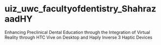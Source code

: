 # uiz_uwc_facultyofdentistry_ShahrazaadHY
Enhancing Preclinical Dental Education through the Integration of Virtual Reality through HTC Vive on Desktop and Haply Inverse 3 Haptic Devices
